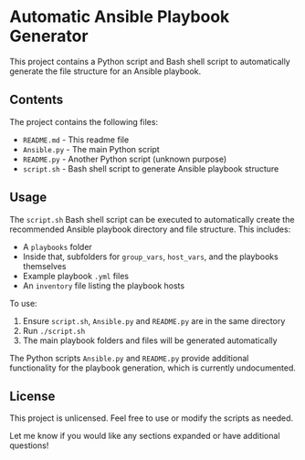 # Automatic Ansible Playbook Generator

This project contains a Python script and Bash shell script to automatically generate the file structure for an Ansible playbook.

## Contents

The project contains the following files:

- `README.md` - This readme file
- `Ansible.py` - The main Python script
- `README.py` - Another Python script (unknown purpose)
- `script.sh` - Bash shell script to generate Ansible playbook structure

## Usage

The `script.sh` Bash shell script can be executed to automatically create the recommended Ansible playbook directory and file structure. This includes:

- A `playbooks` folder
- Inside that, subfolders for `group_vars`, `host_vars`, and the playbooks themselves
- Example playbook `.yml` files
- An `inventory` file listing the playbook hosts

To use:

1. Ensure `script.sh`, `Ansible.py` and `README.py` are in the same directory
2. Run `./script.sh`
3. The main playbook folders and files will be generated automatically

The Python scripts `Ansible.py` and `README.py` provide additional functionality for the playbook generation, which is currently undocumented.

## License

This project is unlicensed. Feel free to use or modify the scripts as needed.

Let me know if you would like any sections expanded or have additional questions!
